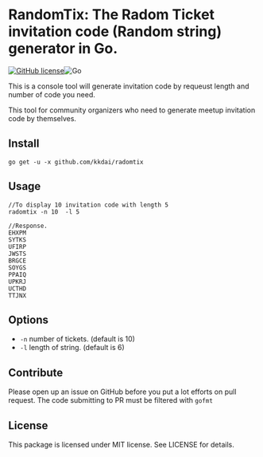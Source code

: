 RandomTix: The Radom Ticket invitation code (Random string) generator in Go.
======================
[![GitHub license](https://img.shields.io/badge/license-MIT-blue.svg)](https://raw.githubusercontent.com/kkdai/radomtix/master/LICENSE)![Go](https://github.com/kkdai/radomtix/workflows/Go/badge.svg)


This is a console tool will generate invitation code by requeust length and number of code you need. 

This tool for community organizers who need to generate meetup invitation code by themselves.


Install
--------------

    go get -u -x github.com/kkdai/radomtix

Usage
---------------------
    //To display 10 invitation code with length 5
    radomtix -n 10  -l 5

    //Response.
    EHXPM
    SYTKS
    UFIRP
    JWSTS
    BRGCE
    SOYGS
    PPAIQ
    UPKRJ
    UCTHD
    TTJNX



Options
---------------

- `-n` number of tickets. (default is 10)
- `-l` length of string. (default is 6)


Contribute
---------------

Please open up an issue on GitHub before you put a lot efforts on pull request.
The code submitting to PR must be filtered with `gofmt`


License
---------------

This package is licensed under MIT license. See LICENSE for details.
